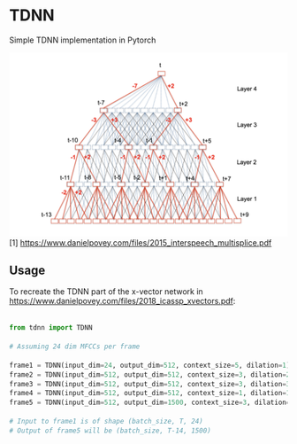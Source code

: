 # TDNN
Simple TDNN implementation in Pytorch

![Alt text](misc/diagram.png?raw=true "Diagram") [1] https://www.danielpovey.com/files/2015_interspeech_multisplice.pdf


## Usage

To recreate the TDNN part of the x-vector network in https://www.danielpovey.com/files/2018_icassp_xvectors.pdf:

```python

from tdnn import TDNN

# Assuming 24 dim MFCCs per frame

frame1 = TDNN(input_dim=24, output_dim=512, context_size=5, dilation=1)
frame2 = TDNN(input_dim=512, output_dim=512, context_size=3, dilation=2)
frame3 = TDNN(input_dim=512, output_dim=512, context_size=3, dilation=3)
frame4 = TDNN(input_dim=512, output_dim=512, context_size=1, dilation=1)
frame5 = TDNN(input_dim=512, output_dim=1500, context_size=3, dilation=1)

# Input to frame1 is of shape (batch_size, T, 24)
# Output of frame5 will be (batch_size, T-14, 1500)

```
